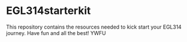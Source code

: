 # EGL314starterkit
This repository contains the resources needed to kick start your EGL314 journey. Have fun and all the best! YWFU
